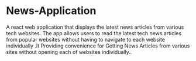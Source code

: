 # News-Application
A react web application that displays the latest news articles from various tech websites. The app allows users to read the latest tech news articles from popular websites without having to navigate to each website individually .It Providing convenience for Getting News Articles  from various sites without opening each of websites individually..
